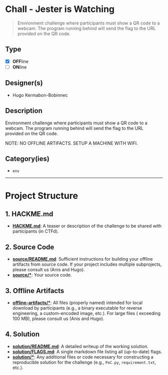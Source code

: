 # Chall - Jester is Watching

> Environment challenge where participants must show a QR code to a webcam. The program running behind will send the flag to the URL provided on the QR code.

## Type

- [X] **OFF**line
- [ ] **ON**line

## Designer(s)

- Hugo Kermabon-Bobinnec

## Description

Environment challenge where participants must show a QR code to a webcam. The program running behind will send the flag to the URL provided on the QR code.

NOTE: NO OFFLINE ARTIFACTS. SETUP A MACHINE WITH WIFI.

## Category(ies)

- `env`


---

# Project Structure

## 1. HACKME.md

- **[HACKME.md](HACKME.md)**: A teaser or description of the challenge to be shared with participants (in CTFd).

## 2. Source Code

- **[source/README.md](source/README.md)**: Sufficient instructions for building your offline artifacts from source
  code. If your project includes multiple subprojects, please consult us (Anis and Hugo).
- **[source/*](source/)**: Your source code.

## 3. Offline Artifacts

- **[offline-artifacts/*](offline-artifacts/)**: All files (properly named) intended for local download by
  participants (e.g., a binary executable for reverse engineering, a custom-encoded image, etc.). For large files (
  exceeding 100 MB), please consult us (Anis and Hugo).

## 4. Solution

- **[solution/README.md](solution/README.md)**: A detailed writeup of the working solution.
- **[solution/FLAGS.md](solution/FLAGS.md)**: A single markdown file listing all (up-to-date) flags.
- **[solution/*](solution/)**: Any additional files or code necessary for constructing a reproducible solution for the
  challenge (e.g., `PoC.py`, `requirement.txt`, etc.). 
